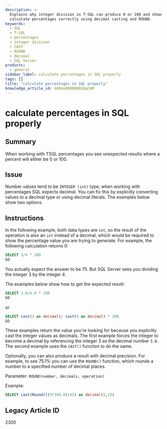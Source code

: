 ```yaml
---
description: >-
  Explains why integer division in T-SQL can produce 0 or 100 and shows how to
  calculate percentages correctly using decimal casting and ROUND.
keywords:
  - SQL
  - T-SQL
  - percentages
  - integer division
  - CAST
  - ROUND
  - decimal
  - SQL Server
products:
  - general
sidebar_label: calculate percentages in SQL properly
tags: []
title: "calculate percentages in SQL properly"
knowledge_article_id: kA04u0000000IQqCAM
---
```


# calculate percentages in SQL properly

## Summary
When working with TSQL percentages you see unexpected results where a percent will either be 0 or 100.

## Issue
Number values tend to be `INTEGER (int)` type; when working with percentages SQL expects decimal. You can fix this by explicitly converting values to a decimal type or using decimal literals. The examples below show two options.

## Instructions
In the following example, both data types are `int`, so the result of the operation is also an `int` instead of a decimal, which would be required to show the percentage value you are trying to generate. For example, the following calculation returns 0:

```sql
SELECT 3/4 * 100
GO
```

You actually expect the answer to be 75. But SQL Server sees you dividing the integer 3 by the integer 4.

The examples below show how to get the expected result:

```sql
SELECT 3.0/4.0 * 100
GO
```

or

```sql
SELECT cast(3 as decimal)/ cast(4 as decimal) * 100
GO
```

These examples return the value you're looking for because you explicitly cast the integer values as decimals. The first example forces the integer to become a decimal by referencing the integer 3 as the decimal number `3.0`. The second example uses the `CAST()` function to do the same.

Optionally, you can also produce a result with decimal precision. For example, to see 75.1% you can use the `ROUND()` function, which rounds a number to a specified number of decimal places.

Parameter:
`ROUND(number, decimals, operation)`

Example:

```sql
SELECT cast(Round(((3*100.0)/4)) as decimal(5,1))
```

## Legacy Article ID
2300
